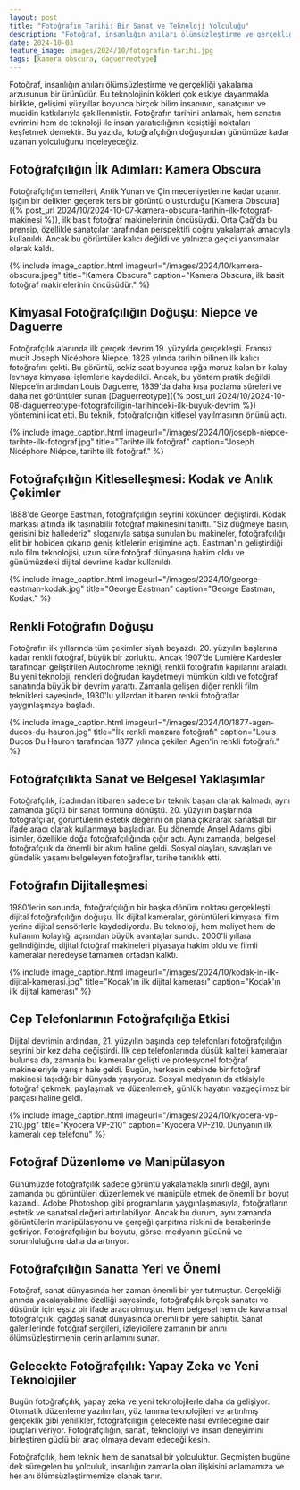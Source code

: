 ```yaml
---
layout: post
title: "Fotoğrafın Tarihi: Bir Sanat ve Teknoloji Yolculuğu"
description: "Fotoğraf, insanlığın anıları ölümsüzleştirme ve gerçekliği yakalama arzusunun bir ürünüdür."
date: 2024-10-03
feature_image: images/2024/10/fotografin-tarihi.jpg
tags: [kamera obscura, daguerreotype]
---
```


Fotoğraf, insanlığın anıları ölümsüzleştirme ve gerçekliği yakalama arzusunun bir ürünüdür. Bu teknolojinin kökleri çok eskiye dayanmakla birlikte, gelişimi yüzyıllar boyunca birçok bilim insanının, sanatçının ve mucidin katkılarıyla şekillenmiştir. Fotoğrafın tarihini anlamak, hem sanatın evrimini hem de teknoloji ile insan yaratıcılığının kesiştiği noktaları keşfetmek demektir. Bu yazıda, fotoğrafçılığın doğuşundan günümüze kadar uzanan yolculuğunu inceleyeceğiz.

<!--more-->

## Fotoğrafçılığın İlk Adımları: Kamera Obscura

Fotoğrafçılığın temelleri, Antik Yunan ve Çin medeniyetlerine kadar uzanır. Işığın bir delikten geçerek ters bir görüntü oluşturduğu [Kamera Obscura]({% post_url 2024/10/2024-10-07-kamera-obscura-tarihin-ilk-fotograf-makinesi %}), ilk basit fotoğraf makinelerinin öncüsüydü. Orta Çağ'da bu prensip, özellikle sanatçılar tarafından perspektifi doğru yakalamak amacıyla kullanıldı. Ancak bu görüntüler kalıcı değildi ve yalnızca geçici yansımalar olarak kaldı.

{% include image_caption.html imageurl="/images/2024/10/kamera-obscura.jpeg" title="Kamera Obscura" caption="Kamera Obscura, ilk basit fotoğraf makinelerinin öncüsüdür." %}

## Kimyasal Fotoğrafçılığın Doğuşu: Niepce ve Daguerre
Fotoğrafçılık alanında ilk gerçek devrim 19. yüzyılda gerçekleşti. Fransız mucit Joseph Nicéphore Niépce, 1826 yılında tarihin bilinen ilk kalıcı fotoğrafını çekti. Bu görüntü, sekiz saat boyunca ışığa maruz kalan bir kalay levhaya kimyasal işlemlerle kaydedildi. Ancak, bu yöntem pratik değildi. Niepce’in ardından Louis Daguerre, 1839'da daha kısa pozlama süreleri ve daha net görüntüler sunan [Daguerreotype]({% post_url 2024/10/2024-10-08-daguerreotype-fotografciligin-tarihindeki-ilk-buyuk-devrim %}) yöntemini icat etti. Bu teknik, fotoğrafçılığın kitlesel yayılmasının önünü açtı.

{% include image_caption.html imageurl="/images/2024/10/joseph-niepce-tarihte-ilk-fotograf.jpg" title="Tarihte ilk fotoğraf" caption="Joseph Nicéphore Niépce, tarihte ilk fotoğraf." %}

## Fotoğrafçılığın Kitleselleşmesi: Kodak ve Anlık Çekimler
1888'de George Eastman, fotoğrafçılığın seyrini kökünden değiştirdi. Kodak markası altında ilk taşınabilir fotoğraf makinesini tanıttı. "Siz düğmeye basın, gerisini biz hallederiz" sloganıyla satışa sunulan bu makineler, fotoğrafçılığı elit bir hobiden çıkarıp geniş kitlelerin erişimine açtı. Eastman'ın geliştirdiği rulo film teknolojisi, uzun süre fotoğraf dünyasına hakim oldu ve günümüzdeki dijital devrime kadar kullanıldı.

{% include image_caption.html imageurl="/images/2024/10/george-eastman-kodak.jpg" title="George Eastman" caption="George Eastman, Kodak." %}

## Renkli Fotoğrafın Doğuşu
Fotoğrafın ilk yıllarında tüm çekimler siyah beyazdı. 20. yüzyılın başlarına kadar renkli fotoğraf, büyük bir zorluktu. Ancak 1907’de Lumière Kardeşler tarafından geliştirilen Autochrome tekniği, renkli fotoğrafın kapılarını araladı. Bu yeni teknoloji, renkleri doğrudan kaydetmeyi mümkün kıldı ve fotoğraf sanatında büyük bir devrim yarattı. Zamanla gelişen diğer renkli film teknikleri sayesinde, 1930'lu yıllardan itibaren renkli fotoğraflar yaygınlaşmaya başladı.

{% include image_caption.html imageurl="/images/2024/10/1877-agen-ducos-du-hauron.jpg" title="İlk renkli manzara fotoğrafı" caption="Louis Ducos Du Hauron tarafından 1877 yılında çekilen Agen'in renkli fotoğrafı." %}

## Fotoğrafçılıkta Sanat ve Belgesel Yaklaşımlar
Fotoğrafçılık, icadından itibaren sadece bir teknik başarı olarak kalmadı, aynı zamanda güçlü bir sanat formuna dönüştü. 20. yüzyılın başlarında fotoğrafçılar, görüntülerin estetik değerini ön plana çıkararak sanatsal bir ifade aracı olarak kullanmaya başladılar. Bu dönemde Ansel Adams gibi isimler, özellikle doğa fotoğrafçılığında çığır açtı. Aynı zamanda, belgesel fotoğrafçılık da önemli bir akım haline geldi. Sosyal olayları, savaşları ve gündelik yaşamı belgeleyen fotoğraflar, tarihe tanıklık etti.

## Fotoğrafın Dijitalleşmesi
1980'lerin sonunda, fotoğrafçılığın bir başka dönüm noktası gerçekleşti: dijital fotoğrafçılığın doğuşu. İlk dijital kameralar, görüntüleri kimyasal film yerine dijital sensörlerle kaydediyordu. Bu teknoloji, hem maliyet hem de kullanım kolaylığı açısından büyük avantajlar sundu. 2000'li yıllara gelindiğinde, dijital fotoğraf makineleri piyasaya hakim oldu ve filmli kameralar neredeyse tamamen ortadan kalktı.

{% include image_caption.html imageurl="/images/2024/10/kodak-in-ilk-dijital-kamerasi.jpg" title="Kodak'ın ilk dijital kamerası" caption="Kodak'ın ilk dijital kamerası" %}

## Cep Telefonlarının Fotoğrafçılığa Etkisi
Dijital devrimin ardından, 21. yüzyılın başında cep telefonları fotoğrafçılığın seyrini bir kez daha değiştirdi. İlk cep telefonlarında düşük kaliteli kameralar bulunsa da, zamanla bu kameralar gelişti ve profesyonel fotoğraf makineleriyle yarışır hale geldi. Bugün, herkesin cebinde bir fotoğraf makinesi taşıdığı bir dünyada yaşıyoruz. Sosyal medyanın da etkisiyle fotoğraf çekmek, paylaşmak ve düzenlemek, günlük hayatın vazgeçilmez bir parçası haline geldi.

{% include image_caption.html imageurl="/images/2024/10/kyocera-vp-210.jpg" title="Kyocera VP-210" caption="Kyocera VP-210. Dünyanın ilk kameralı cep telefonu" %}

## Fotoğraf Düzenleme ve Manipülasyon
Günümüzde fotoğrafçılık sadece görüntü yakalamakla sınırlı değil, aynı zamanda bu görüntüleri düzenlemek ve manipüle etmek de önemli bir boyut kazandı. Adobe Photoshop gibi programların yaygınlaşmasıyla, fotoğrafların estetik ve sanatsal değeri artırılabiliyor. Ancak bu durum, aynı zamanda görüntülerin manipülasyonu ve gerçeği çarpıtma riskini de beraberinde getiriyor. Fotoğrafçılığın bu boyutu, görsel medyanın gücünü ve sorumluluğunu daha da artırıyor.

## Fotoğrafçılığın Sanatta Yeri ve Önemi
Fotoğraf, sanat dünyasında her zaman önemli bir yer tutmuştur. Gerçekliği anında yakalayabilme özelliği sayesinde, fotoğrafçılık birçok sanatçı ve düşünür için eşsiz bir ifade aracı olmuştur. Hem belgesel hem de kavramsal fotoğrafçılık, çağdaş sanat dünyasında önemli bir yere sahiptir. Sanat galerilerinde fotoğraf sergileri, izleyicilere zamanın bir anını ölümsüzleştirmenin derin anlamını sunar.

## Gelecekte Fotoğrafçılık: Yapay Zeka ve Yeni Teknolojiler
Bugün fotoğrafçılık, yapay zeka ve yeni teknolojilerle daha da gelişiyor. Otomatik düzenleme yazılımları, yüz tanıma teknolojileri ve artırılmış gerçeklik gibi yenilikler, fotoğrafçılığın gelecekte nasıl evrileceğine dair ipuçları veriyor. Fotoğrafçılığın, sanatı, teknolojiyi ve insan deneyimini birleştiren güçlü bir araç olmaya devam edeceği kesin.

Fotoğrafçılık, hem teknik hem de sanatsal bir yolculuktur. Geçmişten bugüne dek süregelen bu yolculuk, insanlığın zamanla olan ilişkisini anlamamıza ve her anı ölümsüzleştirmemize olanak tanır.